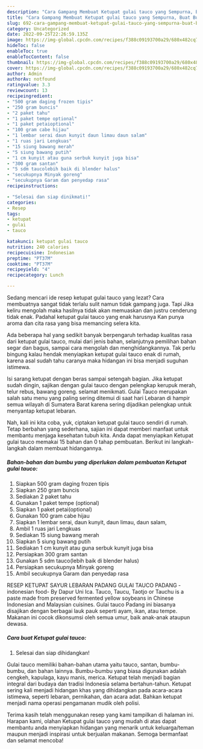 ```yaml
---
description: "Cara Gampang Membuat Ketupat gulai tauco yang Sempurna, Buat Buka Puasa}"
title: "Cara Gampang Membuat Ketupat gulai tauco yang Sempurna, Buat Buka Puasa}"
slug: 692-cara-gampang-membuat-ketupat-gulai-tauco-yang-sempurna-buat-buka-puasa
category: Uncategorized
date: 2022-09-25T22:26:59.135Z
image: https://img-global.cpcdn.com/recipes/f388c09193700a29/680x482cq70/ketupat-gulai-tauco-foto-resep-utama.jpg
hideToc: false
enableToc: true
enableTocContent: false
thumbnail: https://img-global.cpcdn.com/recipes/f388c09193700a29/680x482cq70/ketupat-gulai-tauco-foto-resep-utama.jpg
cover: https://img-global.cpcdn.com/recipes/f388c09193700a29/680x482cq70/ketupat-gulai-tauco-foto-resep-utama.jpg
author: Admin
authorAv: notfound
ratingvalue: 3.3
reviewcount: 13
recipeingredient:
- "500 gram daging frozen tipis"
- "250 gram buncis"
- "2 paket tahu"
- "1 paket tempe optional"
- "1 paket petaioptional"
- "100 gram cabe hijau"
- "1 lembar serai daun kunyit daun limau daun salam"
- "1 ruas jari Lengkuas"
- "15 siung bawang merah"
- "5 siung bawang putih"
- "1 cm kunyit atau guna serbuk kunyit juga bisa"
- "300 gram santan"
- "5 sdm taucolebih baik di blender halus"
- "secukupnya Minyak goreng"
- "secukupnya Garam dan penyedap rasa"
recipeinstructions:

- "Selesai dan siap dinikmati!"
categories:
- Resep
tags:
- ketupat
- gulai
- tauco

katakunci: ketupat gulai tauco 
nutrition: 240 calories
recipecuisine: Indonesian
preptime: "PT37M"
cooktime: "PT37M"
recipeyield: "4"
recipecategory: Lunch

---
```



Sedang mencari ide resep ketupat gulai tauco yang lezat? Cara membuatnya sangat tidak terlalu sulit namun tidak gampang juga. Tapi Jika keliru mengolah maka hasilnya tidak akan memuaskan dan justru cenderung tidak enak. Padahal ketupat gulai tauco yang enak harusnya Kan punya aroma dan cita rasa yang bisa memancing selera kita.


Ada beberapa hal yang sedikit banyak berpengaruh terhadap kualitas rasa dari ketupat gulai tauco, mulai dari jenis bahan, selanjutnya pemilihan bahan segar dan bagus, sampai cara mengolah dan menghidangkannya. Tak perlu bingung kalau hendak menyiapkan ketupat gulai tauco enak di rumah, karena asal sudah tahu caranya maka hidangan ini bisa menjadi suguhan istimewa.

Isi sarang ketupat dengan beras sampai setengah bagian. Jika ketupat sudah dingin, sajikan dengan gulai tauco dengan pelengkap kerupuk merah, telur rebus, bawang goreng. selamat menikmati. Gulai Tauco merupakan salah satu menu yang paling sering ditemui di saat hari Lebaran di hampir semua wilayah di Sumatera Barat karena sering dijadikan pelengkap untuk menyantap ketupat lebaran.


Nah, kali ini kita coba, yuk, ciptakan ketupat gulai tauco sendiri di rumah. Tetap berbahan yang sederhana, sajian ini dapat memberi manfaat untuk membantu menjaga kesehatan tubuh kita. Anda dapat menyiapkan Ketupat gulai tauco memakai 15 bahan dan 0 tahap pembuatan. Berikut ini langkah-langkah dalam membuat hidangannya.

<!--inarticleads1-->

##### Bahan-bahan dan bumbu yang diperlukan dalam pembuatan Ketupat gulai tauco:

1. Siapkan 500 gram daging frozen tipis
1. Siapkan 250 gram buncis
1. Sediakan 2 paket tahu
1. Gunakan 1 paket tempe (optional)
1. Siapkan 1 paket petai(optional)
1. Gunakan 100 gram cabe hijau
1. Siapkan 1 lembar serai, daun kunyit, daun limau, daun salam,
1. Ambil 1 ruas jari Lengkuas
1. Sediakan 15 siung bawang merah
1. Siapkan 5 siung bawang putih
1. Sediakan 1 cm kunyit atau guna serbuk kunyit juga bisa
1. Persiapkan 300 gram santan
1. Gunakan 5 sdm tauco(lebih baik di blender halus)
1. Persiapkan secukupnya Minyak goreng
1. Ambil secukupnya Garam dan penyedap rasa


RESEP KETUPAT SAYUR LEBARAN PADANG GULAI TAUCO PADANG -indonesian food- By Dapur Uni Ica. Tauco, Taucu, Taotjo or Tauchu is a paste made from preserved fermented yellow soybeans in Chinese Indonesian and Malaysian cuisines. Gulai tauco Padang ini biasanya disajikan dengan berbagai lauk pauk seperti ayam, ikan, atau tempe. Makanan ini cocok dikonsumsi oleh semua umur, baik anak-anak ataupun dewasa. 

<!--inarticleads2-->

##### Cara buat Ketupat gulai tauco:


1. Selesai dan siap dihidangkan!

Gulai tauco memiliki bahan-bahan utama yaitu tauco, santan, bumbu-bumbu, dan bahan lainnya. Bumbu-bumbu yang biasa digunakan adalah cengkeh, kapulaga, kayu manis, merica. Ketupat telah menjadi bagian integral dari budaya dan tradisi Indonesia selama bertahun-tahun. Ketupat sering kali menjadi hidangan khas yang dihidangkan pada acara-acara istimewa, seperti lebaran, pernikahan, dan acara adat. Bahkan ketupat menjadi nama operasi pengamanan mudik oleh polisi. 

Terima kasih telah menggunakan resep yang kami tampilkan di halaman ini. Harapan kami, olahan Ketupat gulai tauco yang mudah di atas dapat membantu anda menyiapkan hidangan yang menarik untuk keluarga/teman maupun menjadi inspirasi untuk berjualan makanan. Semoga bermanfaat dan selamat mencoba!
